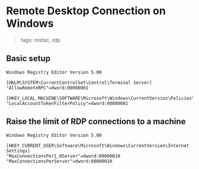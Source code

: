 # Remote Desktop Connection on Windows
>
> tags: mstsc, rdp

## Basic setup

```reg
Windows Registry Editor Version 5.00

[HKLM\SYSTEM\CurrentControlSet\Control\Terminal Server]
"AllowRemoteRPC"=dword:00000001

[HKEY_LOCAL_MACHINE\SOFTWARE\Microsoft\Windows\CurrentVersion\Policies\System]
"LocalAccountTokenFilterPolicy"=dword:00000001
```

## Raise the limit of RDP connections to a machine

```reg
Windows Registry Editor Version 5.00

[HKEY_CURRENT_USER\Software\Microsoft\Windows\CurrentVersion\Internet Settings]
"MaxConnectionsPer1_0Server"=dword:00000010
"MaxConnectionsPerServer"=dword:00000010
```
